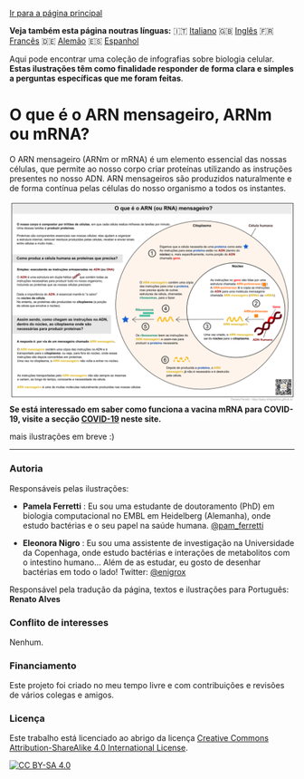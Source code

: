 
[Ir para a página principal](https://easy-infographics.github.io/pt/)

**Veja também esta página noutras línguas:** 🇮🇹 [Italiano](../it/) 🇬🇧 [Inglês](../en/) 🇫🇷 [Francês](../fr/) 🇩🇪 [Alemão](../de/) 🇪🇸 [Espanhol](../es/)

Aqui pode encontrar uma coleção de infografias sobre biologia celular.
**Estas ilustrações têm como finalidade responder de forma clara e simples a
perguntas específicas que me foram feitas**.

# O que é o ARN mensageiro, ARNm ou mRNA?

O ARN mensageiro (ARNm or mRNA) é um elemento essencial das nossas células, que permite ao nosso corpo criar proteínas utilizando as instruções presentes no nosso ADN.
ARN mensageiros são produzidos naturalmente e de forma contínua pelas células do nosso organismo a todos os instantes.

[![mRNA_cell.svg - versão portuguesa](images/mRNA_cell_PT.png)](images/mRNA_cell_PT.png)
**Se está interessado em saber como funciona a vacina mRNA para COVID-19, visite a secção [COVID-19](https://easy-infographics.github.io/COVID-19/pt/) neste site.**

mais ilustrações em breve :)

***

### Autoria
 
Responsáveis pelas ilustrações:
 
* **Pamela Ferretti** : Eu sou uma estudante de doutoramento (PhD) em biologia computacional no EMBL em Heidelberg (Alemanha), onde estudo bactérias e o seu papel na saúde humana. [@pam_ferretti](https://twitter.com/pam_ferretti)
 
* **Eleonora Nigro** : Eu sou uma assistente de investigação na Universidade da Copenhaga, onde estudo bactérias e interações de metabolitos com o intestino humano... Além de as estudar, eu gosto de desenhar bactérias em todo o lado! Twitter: [@enigrox](https://twitter.com/enigrox)
 
Responsável pela tradução da página, textos e ilustrações para Português: **Renato Alves**

### Conflito de interesses

Nenhum.

### Financiamento

Este projeto foi criado no meu tempo livre e com contribuições e revisões de vários
colegas e amigos.

### Licença

Este trabalho está licenciado ao abrigo da licença
[Creative Commons Attribution-ShareAlike 4.0 International License][cc-by-sa].

[![CC BY-SA 4.0][cc-by-sa-image]][cc-by-sa]

[cc-by-sa]: http://creativecommons.org/licenses/by-sa/4.0/
[cc-by-sa-image]: https://licensebuttons.net/l/by-sa/4.0/88x31.png
[cc-by-sa-shield]: https://img.shields.io/badge/License-CC%20BY--SA%204.0-lightgrey.svg
